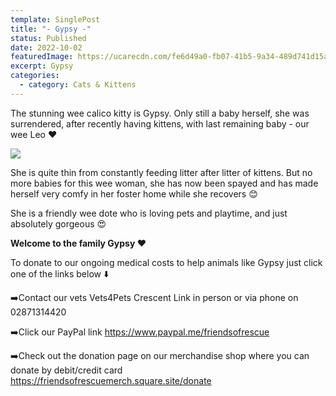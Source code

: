 ```yaml
---
template: SinglePost
title: "- Gypsy -"
status: Published
date: 2022-10-02
featuredImage: https://ucarecdn.com/fe6d49a0-fb07-41b5-9a34-489d741d15a3/-/crop/1507x1424/0,309/-/preview/
excerpt: Gypsy
categories:
  - category: Cats & Kittens
---
```

The stunning wee calico kitty is Gypsy. Only still a baby herself, she was surrendered, after recently having kittens, with last remaining baby - our wee Leo ❤️

![](https://ucarecdn.com/83907c9d-6ea2-4ff0-a364-1004f4fbd888/)

She is quite thin from constantly feeding litter after litter of kittens. But no more babies for this wee woman, she has now been spayed and has made herself very comfy in her foster home while she recovers 😊

She is a friendly wee dote who is loving pets and playtime, and just absolutely gorgeous 😍

**Welcome to the family Gypsy ❤️**

To donate to our ongoing medical costs to help animals like Gypsy just click one of the links below ⬇️

➡️Contact our vets Vets4Pets Crescent Link in person or via phone on 02871314420

➡️Click our PayPal link
https://www.paypal.me/friendsofrescue

➡️Check out the donation page on our merchandise shop where you can donate by debit/credit card
https://friendsofrescuemerch.square.site/donate